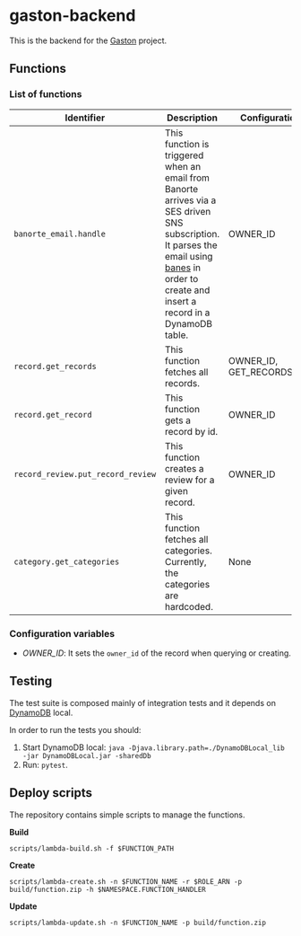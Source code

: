 # gaston-backend

This is the backend for the [Gaston](https://github.com/ramomar/gaston) project.

## Functions

### List of functions

| Identifier | Description | Configuration variables |
|----------------------------------------------------|--------------------|---------------|
| `banorte_email.handle` | This function is triggered when an email from Banorte arrives via a SES driven SNS subscription. It parses the email using [banes](https://github.com/ramomar/banes) in order to create and insert a record in a DynamoDB table.| OWNER_ID |
| `record.get_records` | This function fetches all records. | OWNER_ID, GET_RECORDS_QUERY_LIMIT |
| `record.get_record` | This function gets a record by id. | OWNER_ID |
| `record_review.put_record_review` | This function creates a review for a given record. | OWNER_ID |
| `category.get_categories` | This function fetches all categories. Currently, the categories are hardcoded. | None |

### Configuration variables

- _OWNER_ID_: It sets the `owner_id` of the record when querying or creating.

## Testing

The test suite is composed mainly of integration tests and it depends on [DynamoDB](https://docs.aws.amazon.com/amazondynamodb/latest/developerguide/DynamoDBLocal.html) local.

In order to run the tests you should:

1. Start DynamoDB local:
`java -Djava.library.path=./DynamoDBLocal_lib -jar DynamoDBLocal.jar -sharedDb`
2. Run: `pytest`.

## Deploy scripts

The repository contains simple scripts to manage the functions.

**Build**

`scripts/lambda-build.sh -f $FUNCTION_PATH`

**Create**

`scripts/lambda-create.sh -n $FUNCTION_NAME -r $ROLE_ARN -p build/function.zip -h $NAMESPACE.FUNCTION_HANDLER`

**Update**

`scripts/lambda-update.sh -n $FUNCTION_NAME -p build/function.zip`
